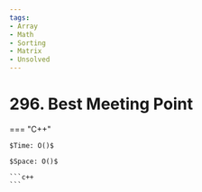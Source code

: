 ```yaml
---
tags:
- Array
- Math
- Sorting
- Matrix
- Unsolved
---
```



# 296. Best Meeting Point

=== "C++"

    $Time: O()$

    $Space: O()$

    ```c++
    ```
